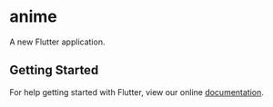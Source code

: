# anime

A new Flutter application.

## Getting Started

For help getting started with Flutter, view our online
[documentation](https://flutter.io/).
